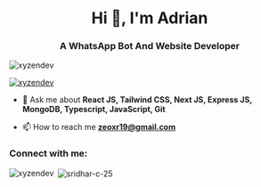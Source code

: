 <h1 align="center">Hi 👋, I'm Adrian</h1>
<h3 align="center">A WhatsApp Bot And Website Developer</h3>

<p align="left"> <img src="https://komarev.com/ghpvc/?username=xyzendev&label=Profile%20views&color=0e75b6&style=flat" alt="xyzendev" /> </p>

<p align="left"> <a href="https://github.com/ryo-ma/github-profile-trophy"><img src="https://github-profile-trophy.vercel.app/?username=xyzendev" alt="xyzendev" /></a> </p>

- 💬 Ask me about **React JS, Tailwind CSS, Next JS, Express JS, MongoDB, Typescript, JavaScript, Git**

- 📫 How to reach me **zeoxr19@gmail.com**

<h3 align="left">Connect with me:</h3>
<p align="left">

</p>


<p><img align="left" src="https://github-readme-stats.vercel.app/api/top-langs?username=xyzendev&show_icons=true&locale=en&layout=compact" alt="xyzendev" /></p>

<p>&nbsp;<img align="center" src="https://github-readme-stats.vercel.app/api?username=xyzendev&show_icons=true&locale=en" alt="sridhar-c-25" /></p>

